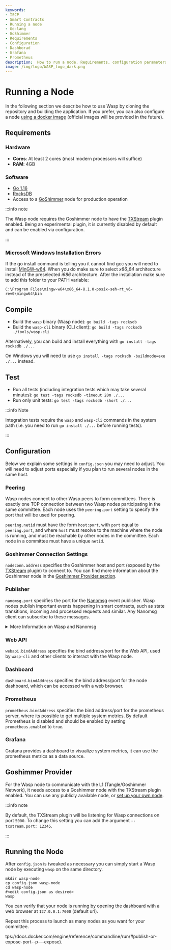 ```yaml
---
keywords:
- ISCP
- Smart Contracts
- Running a node
- Go-lang
- GoShimmer
- Requirements
- Configuration
- Dashborad
- Grafana
- Prometheus
description:  How to run a node. Requirements, configuration parameters, dashboard configuration and tests.
image: /img/logo/WASP_logo_dark.png
---
```


# Running a Node

In the following section we describe how to use Wasp by cloning the repository and building the application.
If you prefer, you can also configure a node [using a docker image](../../misc/docker.md) (official images will be provided in the future).

## Requirements

### Hardware

- **Cores**: At least 2 cores (most modern processors will suffice)
- **RAM**: 4GB

### Software

- [Go 1.16](https://golang.org/doc/install)
- [RocksDB](https://github.com/facebook/rocksdb/blob/master/INSTALL.md)
- Access to a [GoShimmer](https://github.com/iotaledger/goshimmer) node for
  production operation

:::info note 

The Wasp node requires the Goshimmer node to have the
[TXStream](https://github.com/iotaledger/goshimmer/tree/master/plugins/txstream)
plugin enabled. Being an experimental plugin, it is currently disabled by default and can
be enabled via configuration.

:::

### Microsoft Windows Installation Errors

If the go install command is telling you it cannot find gcc you will need to
install [MinGW-w64](https://sourceforge.net/projects/mingw-w64/). When you do
make sure to select *x86_64* architecture instead of the preselected *i686*
architecture. After the installation make sure to add this folder to your PATH variable:

```
C:\Program Files\mingw-w64\x86_64-8.1.0-posix-seh-rt_v6-rev0\mingw64\bin
```

## Compile

- Build the `wasp` binary (Wasp node): `go build -tags rocksdb`
- Build the `wasp-cli` binary (CLI client): `go build -tags rocksdb ./tools/wasp-cli`

Alternatively, you can build and install everything with `go install -tags rocksdb ./...`

On Windows you will need to use `go install -tags rocksdb -buildmode=exe ./...` instead.

## Test

- Run all tests (including integration tests which may take several minutes): `go test -tags rocksdb -timeout 20m ./...`
- Run only unit tests: `go test -tags rocksdb -short ./...`

:::info Note

Integration tests require the `wasp` and `wasp-cli` commands
in the system path (i.e. you need to run `go install ./...` before running
tests).

:::


## Configuration

Below we explain some settings in `config.json` you may need to adjust. You
will need to adjust ports especially if you plan to run several nodes in the
same host.

### Peering

Wasp nodes connect to other Wasp peers to form committees. There is exactly one
TCP connection between two Wasp nodes participating in the same committee. Each
node uses the `peering.port` setting to specify the port that will be used for peering.

`peering.netid` must have the form `host:port`, with `port` equal to
`peering.port`, and where `host` must resolve to the machine where the node is
running, and must be reachable by other nodes in the committee. Each node in a
committee must have a unique `netid`.

### Goshimmer Connection Settings

`nodeconn.address` specifies the Goshimmer host and port (exposed by the
[TXStream](https://github.com/iotaledger/goshimmer/tree/master/plugins/txstream) plugin) to
connect to. You can find more information about the Goshimmer node in the [Goshimmer Provider section](#goshimmer-provider).

### Publisher

`nanomsg.port` specifies the port for the [Nanomsg](https://nanomsg.org/) event publisher. Wasp nodes
publish important events happening in smart contracts, such as state
transitions, incoming and processed requests and similar. Any Nanomsg client
can subscribe to these messages.

<details>
  <summary>More Information on Wasp and Nanomsg</summary>
  <div>
  
  Each Wasp node publishes important events via a [Nanomsg](https://nanomsg.org/) message stream
  (just like ZMQ is used in IRI). Possibly, in the future, [ZMQ](https://zeromq.org/) and [MQTT](https://mqtt.org/) publishers will be supported too.

  Any Nanomsg client can subscribe to the message stream. In Go you can use the
  `packages/subscribe` package provided in Wasp for this.

  The Publisher port can be configured in `config.json` with the `nanomsg.port`
  setting.

  The Message format is simply a string consisting of a space separated list of tokens; and the first token
  is the message type. Below is a list of all message types published by Wasp (you can search for
  `publisher.Publish` in the code to see the exact places where each message is published).

  |Message|Format|
  |:--- |:--- |
  |Chain record has been saved in the registry | `chainrec <chain ID> <color>` |
  |Chain committee has been activated|`active_committee <chain ID>`|
  |Chain committee dismissed|`dismissed_committee <chain ID>`|
  |A new SC request reached the node|`request_in <chain ID> <request tx ID> <request block index>`|
  |SC request has been processed (i.e. corresponding state update was confirmed)|`request_out <chain ID> <request tx ID> <request block index> <state index> <seq number in the block> <block size>`|
  |State transition (new state has been committed to DB)| `state <chain ID> <state index> <block size> <state tx ID> <state hash> <timestamp>`|
  |Event generated by a SC|`vmmsg <chain ID> <contract hname> ...`|

  </div>
</details>

### Web API

`webapi.bindAddress` specifies the bind address/port for the Web API, used by
`wasp-cli` and other clients to interact with the Wasp node.

### Dashboard

`dashboard.bindAddress` specifies the bind address/port for the node dashboard,
which can be accessed with a web browser.

### Prometheus

`prometheus.bindAddress` specifies the bind address/port for the prometheus server, where its possible to get multiple system metrics.
By default Prometheus is disabled and should be enabled by setting `prometheus.enabled` to `true`.

### Grafana

Grafana provides a dashboard to visualize system metrics, it can use the prometheus metrics as a data source.

## Goshimmer Provider

For the Wasp node to communicate with the L1 (Tangle/Goshimmer Network), it needs access to a Goshimmer node with the TXStream plugin enabled. You can use any publicly available node, or [set up your own node](https://wiki.iota.org/goshimmer/tutorials/setup/).

:::info note

By default, the TXStream plugin will be listening for Wasp connections on port `5000`.
To change this setting you can add the argument `--txstream.port: 12345`.

:::

## Running the Node

After `config.json` is tweaked as necessary you can simply start a Wasp node by executing `wasp` on the same directory.

```shell
mkdir wasp-node
cp config.json wasp-node
cd wasp-node
#<edit config.json as desired>
wasp
```

You can verify that your node is running by opening the dashboard with a web browser at `127.0.0.1:7000` (default url).

Repeat this process to launch as many nodes as you want for your committee.

tps://docs.docker.com/engine/reference/commandline/run/#publish-or-expose-port--p---expose).